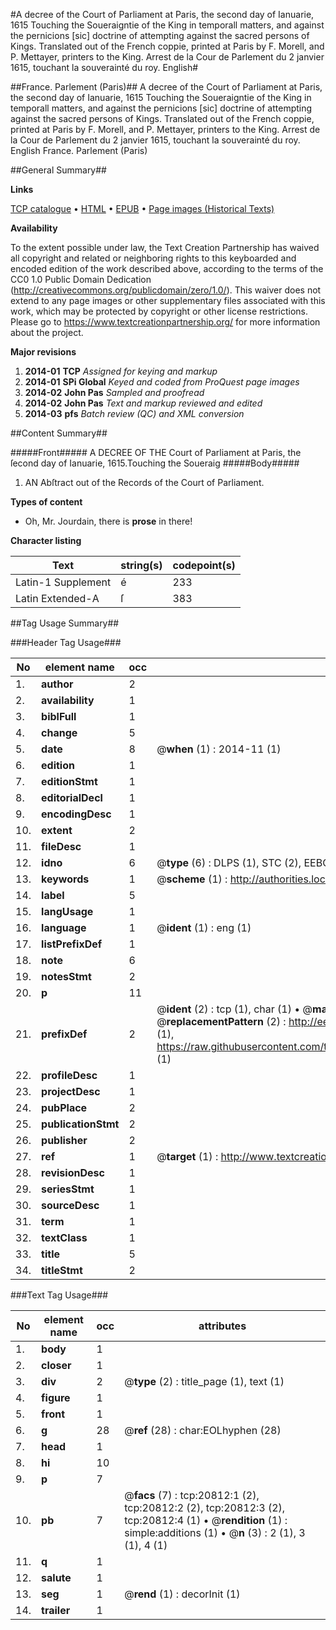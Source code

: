 #A decree of the Court of Parliament at Paris, the second day of Ianuarie, 1615 Touching the Soueraigntie of the King in temporall matters, and against the pernicions [sic] doctrine of attempting against the sacred persons of Kings. Translated out of the French coppie, printed at Paris by F. Morell, and P. Mettayer, printers to the King. Arrest de la Cour de Parlement du 2 janvier 1615, touchant la souverainté du roy. English#

##France. Parlement (Paris)##
A decree of the Court of Parliament at Paris, the second day of Ianuarie, 1615 Touching the Soueraigntie of the King in temporall matters, and against the pernicions [sic] doctrine of attempting against the sacred persons of Kings. Translated out of the French coppie, printed at Paris by F. Morell, and P. Mettayer, printers to the King.
Arrest de la Cour de Parlement du 2 janvier 1615, touchant la souverainté du roy. English
France. Parlement (Paris)

##General Summary##

**Links**

[TCP catalogue](http://www.ota.ox.ac.uk/tcp/)  • 
[HTML](http://tei.it.ox.ac.uk/tcp/Texts-HTML/free/A08/A08924.html)  • 
[EPUB](http://tei.it.ox.ac.uk/tcp/Texts-EPUB/free/A08/A08924.epub) • 
[Page images (Historical Texts)](https://historicaltexts.jisc.ac.uk/eebo-99855325e)

**Availability**

To the extent possible under law, the Text Creation Partnership has waived all copyright and related or neighboring rights to this keyboarded and encoded edition of the work described above, according to the terms of the CC0 1.0 Public Domain Dedication (http://creativecommons.org/publicdomain/zero/1.0/). This waiver does not extend to any page images or other supplementary files associated with this work, which may be protected by copyright or other license restrictions. Please go to https://www.textcreationpartnership.org/ for more information about the project.

**Major revisions**

1. __2014-01__ __TCP__ *Assigned for keying and markup*
1. __2014-01__ __SPi Global__ *Keyed and coded from ProQuest page images*
1. __2014-02__ __John Pas__ *Sampled and proofread*
1. __2014-02__ __John Pas__ *Text and markup reviewed and edited*
1. __2014-03__ __pfs__ *Batch review (QC) and XML conversion*

##Content Summary##

#####Front#####
A DECREE OF THE Court of Parliament at Paris, the ſecond day of Ianuarie, 1615.Touching the Soueraig
#####Body#####

1. AN Abſtract out of the Records of the Court of Parliament.

**Types of content**

  * Oh, Mr. Jourdain, there is **prose** in there!

**Character listing**


|Text|string(s)|codepoint(s)|
|---|---|---|
|Latin-1 Supplement|é|233|
|Latin Extended-A|ſ|383|

##Tag Usage Summary##

###Header Tag Usage###

|No|element name|occ|attributes|
|---|---|---|---|
|1.|__author__|2||
|2.|__availability__|1||
|3.|__biblFull__|1||
|4.|__change__|5||
|5.|__date__|8| @__when__ (1) : 2014-11 (1)|
|6.|__edition__|1||
|7.|__editionStmt__|1||
|8.|__editorialDecl__|1||
|9.|__encodingDesc__|1||
|10.|__extent__|2||
|11.|__fileDesc__|1||
|12.|__idno__|6| @__type__ (6) : DLPS (1), STC (2), EEBO-CITATION (1), PROQUEST (1), VID (1)|
|13.|__keywords__|1| @__scheme__ (1) : http://authorities.loc.gov/ (1)|
|14.|__label__|5||
|15.|__langUsage__|1||
|16.|__language__|1| @__ident__ (1) : eng (1)|
|17.|__listPrefixDef__|1||
|18.|__note__|6||
|19.|__notesStmt__|2||
|20.|__p__|11||
|21.|__prefixDef__|2| @__ident__ (2) : tcp (1), char (1)  •  @__matchPattern__ (2) : ([0-9\-]+):([0-9IVX]+) (1), (.+) (1)  •  @__replacementPattern__ (2) : http://eebo.chadwyck.com/downloadtiff?vid=$1&page=$2 (1), https://raw.githubusercontent.com/textcreationpartnership/Texts/master/tcpchars.xml#$1 (1)|
|22.|__profileDesc__|1||
|23.|__projectDesc__|1||
|24.|__pubPlace__|2||
|25.|__publicationStmt__|2||
|26.|__publisher__|2||
|27.|__ref__|1| @__target__ (1) : http://www.textcreationpartnership.org/docs/. (1)|
|28.|__revisionDesc__|1||
|29.|__seriesStmt__|1||
|30.|__sourceDesc__|1||
|31.|__term__|1||
|32.|__textClass__|1||
|33.|__title__|5||
|34.|__titleStmt__|2||


###Text Tag Usage###

|No|element name|occ|attributes|
|---|---|---|---|
|1.|__body__|1||
|2.|__closer__|1||
|3.|__div__|2| @__type__ (2) : title_page (1), text (1)|
|4.|__figure__|1||
|5.|__front__|1||
|6.|__g__|28| @__ref__ (28) : char:EOLhyphen (28)|
|7.|__head__|1||
|8.|__hi__|10||
|9.|__p__|7||
|10.|__pb__|7| @__facs__ (7) : tcp:20812:1 (2), tcp:20812:2 (2), tcp:20812:3 (2), tcp:20812:4 (1)  •  @__rendition__ (1) : simple:additions (1)  •  @__n__ (3) : 2 (1), 3 (1), 4 (1)|
|11.|__q__|1||
|12.|__salute__|1||
|13.|__seg__|1| @__rend__ (1) : decorInit (1)|
|14.|__trailer__|1||
